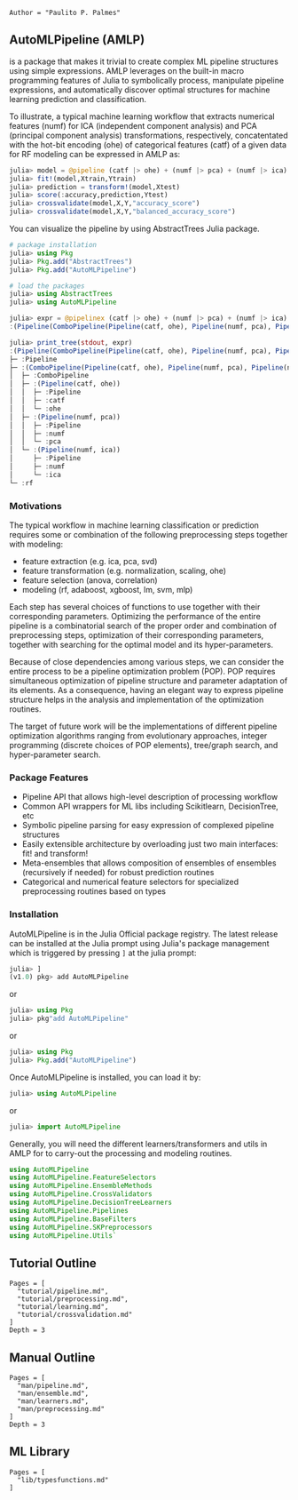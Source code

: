 ```@meta
Author = "Paulito P. Palmes"
```

## AutoMLPipeline (AMLP)
is a package that makes it trivial to create 
complex ML pipeline structures using simple 
expressions. AMLP leverages on the built-in
macro programming features of Julia
to symbolically process, manipulate 
pipeline expressions, and
automatically discover optimal structures 
for machine learning prediction and classification.

To illustrate, a typical machine learning workflow that extracts
numerical features (numf) for ICA (independent component analysis) and 
PCA (principal component analysis) transformations, respectively,
concatentated with the hot-bit encoding (ohe) of categorical 
features (catf) of a given data for RF modeling can be expressed 
in AMLP as:

```julia
julia> model = @pipeline (catf |> ohe) + (numf |> pca) + (numf |> ica) |> rf
julia> fit!(model,Xtrain,Ytrain)
julia> prediction = transform!(model,Xtest)
julia> score(:accuracy,prediction,Ytest)
julia> crossvalidate(model,X,Y,"accuracy_score")
julia> crossvalidate(model,X,Y,"balanced_accuracy_score")
```
You can visualize the pipeline by using AbstractTrees Julia package.
```julia
# package installation
julia> using Pkg
julia> Pkg.add("AbstractTrees")
julia> Pkg.add("AutoMLPipeline")

# load the packages
julia> using AbstractTrees
julia> using AutoMLPipeline

julia> expr = @pipelinex (catf |> ohe) + (numf |> pca) + (numf |> ica) |> rf
:(Pipeline(ComboPipeline(Pipeline(catf, ohe), Pipeline(numf, pca), Pipeline(numf, ica)), rf))

julia> print_tree(stdout, expr)
:(Pipeline(ComboPipeline(Pipeline(catf, ohe), Pipeline(numf, pca), Pipeline(numf, ica)), rf))
├─ :Pipeline
├─ :(ComboPipeline(Pipeline(catf, ohe), Pipeline(numf, pca), Pipeline(numf, ica)))
│  ├─ :ComboPipeline
│  ├─ :(Pipeline(catf, ohe))
│  │  ├─ :Pipeline
│  │  ├─ :catf
│  │  └─ :ohe
│  ├─ :(Pipeline(numf, pca))
│  │  ├─ :Pipeline
│  │  ├─ :numf
│  │  └─ :pca
│  └─ :(Pipeline(numf, ica))
│     ├─ :Pipeline
│     ├─ :numf
│     └─ :ica
└─ :rf
```

### Motivations 
The typical workflow in machine learning 
classification or prediction requires 
some or combination of the following 
preprocessing steps together with modeling:
- feature extraction (e.g. ica, pca, svd)
- feature transformation (e.g. normalization, scaling, ohe)
- feature selection (anova, correlation)
- modeling (rf, adaboost, xgboost, lm, svm, mlp)

Each step has several choices of functions
to use together with their corresponding 
parameters. Optimizing the performance of the
entire pipeline is a combinatorial search
of the proper order and combination of preprocessing
steps, optimization of their corresponding
parameters, together with searching for 
the optimal model and its hyper-parameters.

Because of close dependencies among various
steps, we can consider the entire process 
to be a pipeline optimization problem (POP).
POP requires simultaneous optimization of pipeline
structure and parameter adaptation of its elements.
As a consequence, having an elegant way to
express pipeline structure helps in the analysis
and implementation of the optimization routines.

The target of future work will be the 
implementations of different pipeline 
optimization algorithms ranging from 
evolutionary approaches, integer
programming (discrete choices of POP elements), 
tree/graph search, and hyper-parameter search.

### Package Features
- Pipeline API that allows high-level description of processing workflow
- Common API wrappers for ML libs including Scikitlearn, DecisionTree, etc
- Symbolic pipeline parsing for easy expression 
  of complexed pipeline structures
- Easily extensible architecture by overloading just two main interfaces: fit! and transform!
- Meta-ensembles that allows composition of 
    ensembles of ensembles (recursively if needed) 
    for robust prediction routines
- Categorical and numerical feature selectors for 
    specialized preprocessing routines based on types

### Installation

AutoMLPipeline is in the Julia Official package registry. 
The latest release can be installed at the Julia 
prompt using Julia's package management which is triggered
by pressing `]` at the julia prompt:
```julia
julia> ]
(v1.0) pkg> add AutoMLPipeline
```

or

```julia
julia> using Pkg
julia> pkg"add AutoMLPipeline"
```

or

```julia
julia> using Pkg
julia> Pkg.add("AutoMLPipeline")
```

Once AutoMLPipeline is installed, you can 
load it by:

```julia
julia> using AutoMLPipeline
```

or 

```julia
julia> import AutoMLPipeline
```
Generally, you will need the different learners/transformers and utils in AMLP for
to carry-out the processing and modeling routines. 

```julia
using AutoMLPipeline 
using AutoMLPipeline.FeatureSelectors
using AutoMLPipeline.EnsembleMethods
using AutoMLPipeline.CrossValidators 
using AutoMLPipeline.DecisionTreeLearners
using AutoMLPipeline.Pipelines
using AutoMLPipeline.BaseFilters
using AutoMLPipeline.SKPreprocessors 
using AutoMLPipeline.Utils`
```

## Tutorial Outline
```@contents
Pages = [
  "tutorial/pipeline.md",
  "tutorial/preprocessing.md",
  "tutorial/learning.md",
  "tutorial/crossvalidation.md"
]
Depth = 3
```

## Manual Outline
```@contents
Pages = [
  "man/pipeline.md",
  "man/ensemble.md",
  "man/learners.md",
  "man/preprocessing.md"
]
Depth = 3
```

## ML Library
```@contents
Pages = [
  "lib/typesfunctions.md"
]
```

```@index
```
